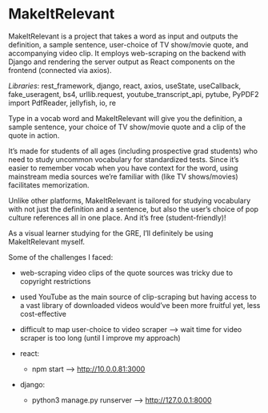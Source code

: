 # MakeItRelevant


MakeItRelevant is a project that takes a word as input and outputs the definition, a sample sentence, user-choice of TV show/movie quote, and accompanying video clip. It employs web-scraping on the backend with Django and rendering the server output as React components on the frontend (connected via axios). 

_Libraries_: rest_framework, django, react, axios, useState, useCallback, fake_useragent, bs4, urllib.request, youtube_transcript_api, pytube, PyPDF2 import PdfReader, jellyfish, io, re

Type in a vocab word and MakeItRelevant will give you the definition, a sample sentence, your choice of TV show/movie quote and a clip of the quote in action. 

It’s made for students of all ages (including prospective grad students) who need to study uncommon vocabulary for standardized tests. Since it’s easier to remember vocab when you have context for the word, using mainstream media sources we’re familiar with (like TV shows/movies) facilitates memorization.

Unlike other platforms, MakeItRelevant is tailored for studying vocabulary with not just the definition and a sentence, but also the user’s choice of pop culture references all in one place. And it’s free (student-friendly)!

As a visual learner studying for the GRE, I’ll definitely be using MakeItRelevant myself.

Some of the challenges I faced:
- web-scraping video clips of the quote sources was tricky due to copyright restrictions
- used YouTube as the main source of clip-scraping but having access to a vast library of downloaded videos would’ve been more fruitful yet, less cost-effective
- difficult to map user-choice to video scraper —> wait time for video scraper is too long (until I improve my approach) 


- react:
  - npm start --> http://10.0.0.81:3000
- django: 
  - python3 manage.py runserver --> http://127.0.0.1:8000
